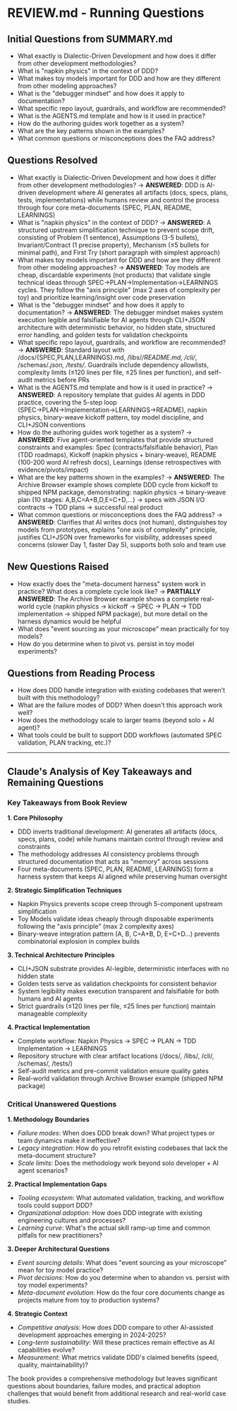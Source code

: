 # REVIEW.md - Running Questions

## Initial Questions from SUMMARY.md

- What exactly is Dialectic-Driven Development and how does it differ from other development methodologies?
- What is "napkin physics" in the context of DDD?
- What makes toy models important for DDD and how are they different from other modeling approaches?
- What is the "debugger mindset" and how does it apply to documentation?
- What specific repo layout, guardrails, and workflow are recommended?
- What is the AGENTS.md template and how is it used in practice?
- How do the authoring guides work together as a system?
- What are the key patterns shown in the examples?
- What common questions or misconceptions does the FAQ address?

## Questions Resolved

- What exactly is Dialectic-Driven Development and how does it differ from other development methodologies? → **ANSWERED**: DDD is AI-driven development where AI generates all artifacts (docs, specs, plans, tests, implementations) while humans review and control the process through four core meta-documents (SPEC, PLAN, README, LEARNINGS)
- What is "napkin physics" in the context of DDD? → **ANSWERED**: A structured upstream simplification technique to prevent scope drift, consisting of Problem (1 sentence), Assumptions (3-5 bullets), Invariant/Contract (1 precise property), Mechanism (≤5 bullets for minimal path), and First Try (short paragraph with simplest approach)
- What makes toy models important for DDD and how are they different from other modeling approaches? → **ANSWERED**: Toy models are cheap, discardable experiments (not products) that validate single technical ideas through SPEC→PLAN→Implementation→LEARNINGS cycles. They follow the "axis principle" (max 2 axes of complexity per toy) and prioritize learning/insight over code preservation
- What is the "debugger mindset" and how does it apply to documentation? → **ANSWERED**: The debugger mindset makes system execution legible and falsifiable for AI agents through CLI+JSON architecture with deterministic behavior, no hidden state, structured error handling, and golden tests for validation checkpoints
- What specific repo layout, guardrails, and workflow are recommended? → **ANSWERED**: Standard layout with /docs/{SPEC,PLAN,LEARNINGS}.md, /libs/*/README.md, /cli/*, /schemas/*.json, /tests/*. Guardrails include dependency allowlists, complexity limits (≤120 lines per file, ≤25 lines per function), and self-audit metrics before PRs
- What is the AGENTS.md template and how is it used in practice? → **ANSWERED**: A repository template that guides AI agents in DDD practice, covering the 5-step loop (SPEC→PLAN→Implementation→LEARNINGS→README), napkin physics, binary-weave kickoff pattern, toy model discipline, and CLI+JSON conventions
- How do the authoring guides work together as a system? → **ANSWERED**: Five agent-oriented templates that provide structured constraints and examples: Spec (contracts/falsifiable behavior), Plan (TDD roadmaps), Kickoff (napkin physics + binary-weave), README (100-200 word AI refresh docs), Learnings (dense retrospectives with evidence/pivots/impact)
- What are the key patterns shown in the examples? → **ANSWERED**: The Archive Browser example shows complete DDD cycle from kickoff to shipped NPM package, demonstrating: napkin physics → binary-weave plan (10 stages: A,B,C=A+B,D,E=C+D,...) → specs with JSON I/O contracts → TDD plans → successful real product
- What common questions or misconceptions does the FAQ address? → **ANSWERED**: Clarifies that AI writes docs (not human), distinguishes toy models from prototypes, explains "one axis of complexity" principle, justifies CLI+JSON over frameworks for visibility, addresses speed concerns (slower Day 1, faster Day 5), supports both solo and team use

## New Questions Raised

- How exactly does the "meta-document harness" system work in practice? What does a complete cycle look like? → **PARTIALLY ANSWERED**: The Archive Browser example shows a complete real-world cycle (napkin physics → kickoff → SPEC → PLAN → TDD implementation → shipped NPM package), but more detail on the harness dynamics would be helpful
- What does "event sourcing as your microscope" mean practically for toy models?
- How do you determine when to pivot vs. persist in toy model experiments?

## Questions from Reading Process

- How does DDD handle integration with existing codebases that weren't built with this methodology?
- What are the failure modes of DDD? When doesn't this approach work well?
- How does the methodology scale to larger teams (beyond solo + AI agent)?
- What tools could be built to support DDD workflows (automated SPEC validation, PLAN tracking, etc.)?

---

## Claude's Analysis of Key Takeaways and Remaining Questions

### Key Takeaways from Book Review

**1. Core Philosophy**
- DDD inverts traditional development: AI generates all artifacts (docs, specs, plans, code) while humans maintain control through review and constraints
- The methodology addresses AI consistency problems through structured documentation that acts as "memory" across sessions
- Four meta-documents (SPEC, PLAN, README, LEARNINGS) form a harness system that keeps AI aligned while preserving human oversight

**2. Strategic Simplification Techniques**
- Napkin Physics prevents scope creep through 5-component upstream simplification
- Toy Models validate ideas cheaply through disposable experiments following the "axis principle" (max 2 complexity axes)
- Binary-weave integration pattern (A, B, C=A+B, D, E=C+D...) prevents combinatorial explosion in complex builds

**3. Technical Architecture Principles**
- CLI+JSON substrate provides AI-legible, deterministic interfaces with no hidden state
- Golden tests serve as validation checkpoints for consistent behavior
- System legibility makes execution transparent and falsifiable for both humans and AI agents
- Strict guardrails (≤120 lines per file, ≤25 lines per function) maintain manageable complexity

**4. Practical Implementation**
- Complete workflow: Napkin Physics → SPEC → PLAN → TDD Implementation → LEARNINGS
- Repository structure with clear artifact locations (/docs/, /libs/, /cli/, /schemas/, /tests/)
- Self-audit metrics and pre-commit validation ensure quality gates
- Real-world validation through Archive Browser example (shipped NPM package)

### Critical Unanswered Questions

**1. Methodology Boundaries**
- *Failure modes*: When does DDD break down? What project types or team dynamics make it ineffective?
- *Legacy integration*: How do you retrofit existing codebases that lack the meta-document structure?
- *Scale limits*: Does the methodology work beyond solo developer + AI agent scenarios?

**2. Practical Implementation Gaps**
- *Tooling ecosystem*: What automated validation, tracking, and workflow tools could support DDD?
- *Organizational adoption*: How does DDD integrate with existing engineering cultures and processes?
- *Learning curve*: What's the actual skill ramp-up time and common pitfalls for new practitioners?

**3. Deeper Architectural Questions**
- *Event sourcing details*: What does "event sourcing as your microscope" mean for toy model practice?
- *Pivot decisions*: How do you determine when to abandon vs. persist with toy model experiments?
- *Meta-document evolution*: How do the four core documents change as projects mature from toy to production systems?

**4. Strategic Context**
- *Competitive analysis*: How does DDD compare to other AI-assisted development approaches emerging in 2024-2025?
- *Long-term sustainability*: Will these practices remain effective as AI capabilities evolve?
- *Measurement*: What metrics validate DDD's claimed benefits (speed, quality, maintainability)?

The book provides a comprehensive methodology but leaves significant questions about boundaries, failure modes, and practical adoption challenges that would benefit from additional research and real-world case studies.